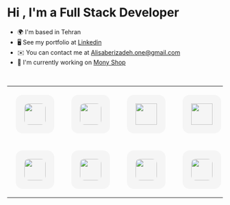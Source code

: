 Hi , I'm a Full Stack Developer
===========================

* 🌍  I'm based in Tehran
* 🖥️  See my portfolio at [Linkedin](http://www.linkedin.com/in/ali-saberizadeh-667899223/)
* ✉️  You can contact me at [Alisaberizadeh.one@gmail.com](mailto:Alisaberizadeh.one@gmail.com)
* 🚀  I'm currently working on [Mony Shop](http://https://github.com/alisaberizadeh/monyshop)

<br>
<p align="center">
<table align="center" width="100%">
    <tr>
        <td align="center" style="padding: 20px;" width="100">
            <div style="border-radius: 16px; padding: 20px; background: #f5f5f5; transition: transform 0.3s;"
                onmouseover="this.style.transform='scale(1.05)'" onmouseout="this.style.transform='scale(1)'">
                <img src="https://upload.wikimedia.org/wikipedia/commons/6/6a/JavaScript-logo.png" width="50"  style="border-radius: 10px;" /><br>
            </div>
        </td>
        <td align="center" style="padding: 20px;">
            <div style="border-radius: 16px; padding: 20px; background-color: #f5f5f5; transition: transform 0.3s;"
                onmouseover="this.style.transform='scale(1.05)'" onmouseout="this.style.transform='scale(1)'">
                <img src="https://upload.wikimedia.org/wikipedia/commons/thumb/4/4c/Typescript_logo_2020.svg/2048px-Typescript_logo_2020.svg.png"
                    width="50"  style="border-radius: 10px;" />
            </div>
        </td>
        <td align="center" style="padding: 20px;" width="100">
            <div style="border-radius: 16px; padding: 20px; background-color: #f5f5f5; transition: transform 0.3s;"
                onmouseover="this.style.transform='scale(1.05)'" onmouseout="this.style.transform='scale(1)'">
                <img src="https://upload.wikimedia.org/wikipedia/commons/thumb/a/a7/React-icon.svg/1200px-React-icon.svg.png"
                    width="50" />
            </div>
        </td>
        <td align="center" style="padding: 20px;" width="100">
            <div style="border-radius: 16px; padding: 20px; background-color: #f5f5f5; transition: transform 0.3s;"
                onmouseover="this.style.transform='scale(1.05)'" onmouseout="this.style.transform='scale(1)'">
                <img src="https://cdn.jsdelivr.net/gh/devicons/devicon/icons/nextjs/nextjs-original.svg"
                    width="50" />
            </div>
        </td>
         <td align="center" style="padding: 20px;" width="100">
            <div style="border-radius: 16px; padding: 20px; background-color: #f5f5f5; transition: transform 0.3s;"
                onmouseover="this.style.transform='scale(1.05)'" onmouseout="this.style.transform='scale(1)'">
                <img src="https://adware-technologies.s3.amazonaws.com/uploads/technology/thumbnail/31/tailwind.png" width="50" />
            </div>
        </td>
        <td align="center" style="padding: 20px;" width="100">
            <div style="border-radius: 16px; padding: 20px; background-color: #f5f5f5; transition: transform 0.3s;"
                onmouseover="this.style.transform='scale(1.05)'" onmouseout="this.style.transform='scale(1)'">
                <img src="https://cdn-icons-png.flaticon.com/512/5968/5968671.png"
                    width="50" />
            </div>
        </td>
    </tr>
    <tr>
        <td align="center" style="padding: 20px;" width="100">
            <div style="border-radius: 16px; padding: 20px; background-color: #f5f5f5; transition: transform 0.3s;"
                onmouseover="this.style.transform='scale(1.05)'" onmouseout="this.style.transform='scale(1)'">
                <img src="https://images.seeklogo.com/logo-png/36/2/material-ui-logo-png_seeklogo-363138.png" width="50"  style="border-radius: 10px;" /><br>
            </div>
        </td>
        <td align="center" style="padding: 20px;" width="100">
            <div style="border-radius: 16px; padding: 20px; background-color: #f5f5f5; transition: transform 0.3s;"
                onmouseover="this.style.transform='scale(1.05)'" onmouseout="this.style.transform='scale(1)'">
                <img src="https://pngimg.com/d/php_PNG20.png" width="50"  style="border-radius: 10px;" /><br>
            </div>
        </td>
       <td align="center" style="padding: 20px;" width="100">
            <div style="border-radius: 16px; padding: 20px; background-color: #f5f5f5; transition: transform 0.3s;"
                onmouseover="this.style.transform='scale(1.05)'" onmouseout="this.style.transform='scale(1)'">
                <img src="https://avatars.githubusercontent.com/u/958072?v=4" width="50"  style="border-radius: 10px;" /><br>
            </div>
        </td>
        <td align="center" style="padding: 20px;" width="100">
            <div style="border-radius: 16px; padding: 20px; background-color: #f5f5f5; transition: transform 0.3s;"
                onmouseover="this.style.transform='scale(1.05)'" onmouseout="this.style.transform='scale(1)'">
                <img src="https://seeklogo.com/images/M/mysql-logo-B4943FE6DD-seeklogo.com.png" width="50"  style="border-radius: 10px;" /><br>
            </div>
        </td>
         <td align="center" style="padding: 20px;" width="100">
            <div style="border-radius: 16px; padding: 20px; background-color: #f5f5f5; transition: transform 0.3s;"
                onmouseover="this.style.transform='scale(1.05)'" onmouseout="this.style.transform='scale(1)'">
                <img src="https://iconape.com/wp-content/files/eh/367786/svg/logo-sass-logo-icon-png-svg.png" width="50"  style="border-radius: 10px;" /><br>
            </div>
        </td>
          <td align="center" style="padding: 20px;" width="100">
            <div style="border-radius: 16px; padding: 20px; background-color: #f5f5f5; transition: transform 0.3s;"
                onmouseover="this.style.transform='scale(1.05)'" onmouseout="this.style.transform='scale(1)'">
                <img src="https://cdn-icons-png.flaticon.com/512/4494/4494740.png " width="50"  style="border-radius: 10px;" /><br>
            </div>
        </td>
    </tr>
</table>
</p>
